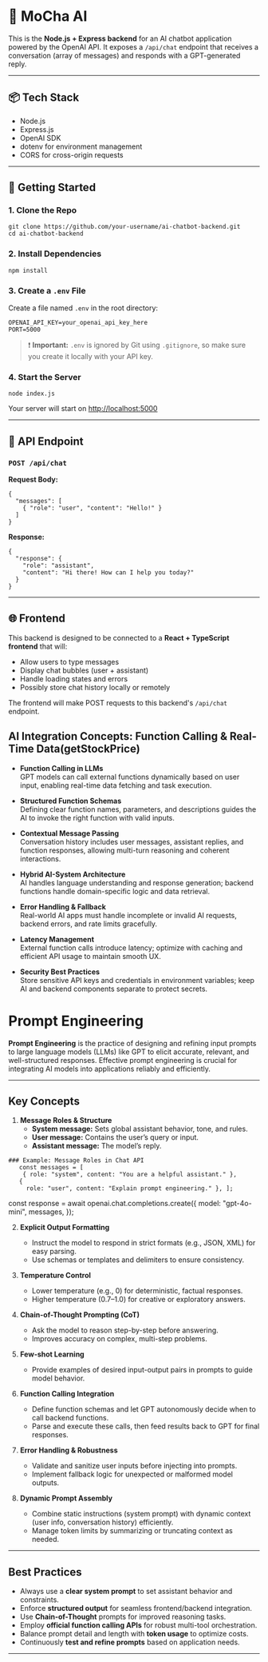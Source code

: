 # 🧠 MoCha AI

This is the **Node.js + Express backend** for an AI chatbot application powered by the OpenAI API. It exposes a `/api/chat` endpoint that receives a conversation (array of messages) and responds with a GPT-generated reply.

---

## 📦 Tech Stack

- Node.js
- Express.js
- OpenAI SDK
- dotenv for environment management
- CORS for cross-origin requests

---

## 🚀 Getting Started

### 1. Clone the Repo

```
git clone https://github.com/your-username/ai-chatbot-backend.git
cd ai-chatbot-backend
```

### 2. Install Dependencies

```
npm install
```

### 3. Create a `.env` File

Create a file named `.env` in the root directory:

```
OPENAI_API_KEY=your_openai_api_key_here
PORT=5000
```

> ❗ **Important:** `.env` is ignored by Git using `.gitignore`, so make sure you create it locally with your API key.

### 4. Start the Server

```
node index.js
```

Your server will start on [http://localhost:5000](http://localhost:5000)

---

## 📡 API Endpoint

### `POST /api/chat`

**Request Body:**
```
{
  "messages": [
    { "role": "user", "content": "Hello!" }
  ]
}
```

**Response:**
```
{
  "response": {
    "role": "assistant",
    "content": "Hi there! How can I help you today?"
  }
}
```

---

## 🌐 Frontend

This backend is designed to be connected to a **React + TypeScript frontend** that will:

- Allow users to type messages
- Display chat bubbles (user + assistant)
- Handle loading states and errors
- Possibly store chat history locally or remotely

The frontend will make POST requests to this backend's `/api/chat` endpoint.

## AI Integration Concepts: Function Calling & Real-Time Data(getStockPrice)

- **Function Calling in LLMs**  
  GPT models can call external functions dynamically based on user input, enabling real-time data fetching and task execution.

- **Structured Function Schemas**  
  Defining clear function names, parameters, and descriptions guides the AI to invoke the right function with valid inputs.

- **Contextual Message Passing**  
  Conversation history includes user messages, assistant replies, and function responses, allowing multi-turn reasoning and coherent interactions.

- **Hybrid AI-System Architecture**  
  AI handles language understanding and response generation; backend functions handle domain-specific logic and data retrieval.

- **Error Handling & Fallback**  
  Real-world AI apps must handle incomplete or invalid AI requests, backend errors, and rate limits gracefully.

- **Latency Management**  
  External function calls introduce latency; optimize with caching and efficient API usage to maintain smooth UX.

- **Security Best Practices**  
  Store sensitive API keys and credentials in environment variables; keep AI and backend components separate to protect secrets.

# Prompt Engineering

**Prompt Engineering** is the practice of designing and refining input prompts to large language models (LLMs) like GPT to elicit accurate, relevant, and well-structured responses. Effective prompt engineering is crucial for integrating AI models into applications reliably and efficiently.

---

## Key Concepts

1. **Message Roles & Structure**  
   - **System message:** Sets global assistant behavior, tone, and rules.  
   - **User message:** Contains the user’s query or input.  
   - **Assistant message:** The model’s reply.

  <pre lang="markdown"><code>### Example: Message Roles in Chat API
   const messages = [ 
    { role: "system", content: "You are a helpful assistant." }, 
   {
     role: "user", content: "Explain prompt engineering." }, ];</code></pre>

const response = await openai.chat.completions.create({
  model: "gpt-4o-mini",
  messages,
});

2. **Explicit Output Formatting**  
   - Instruct the model to respond in strict formats (e.g., JSON, XML) for easy parsing.  
   - Use schemas or templates and delimiters to ensure consistency.

3. **Temperature Control**  
   - Lower temperature (e.g., 0) for deterministic, factual responses.  
   - Higher temperature (0.7–1.0) for creative or exploratory answers.

4. **Chain-of-Thought Prompting (CoT)**  
   - Ask the model to reason step-by-step before answering.  
   - Improves accuracy on complex, multi-step problems.

5. **Few-shot Learning**  
   - Provide examples of desired input-output pairs in prompts to guide model behavior.

6. **Function Calling Integration**  
   - Define function schemas and let GPT autonomously decide when to call backend functions.  
   - Parse and execute these calls, then feed results back to GPT for final responses.

7. **Error Handling & Robustness**  
   - Validate and sanitize user inputs before injecting into prompts.  
   - Implement fallback logic for unexpected or malformed model outputs.

8. **Dynamic Prompt Assembly**  
   - Combine static instructions (system prompt) with dynamic context (user info, conversation history) efficiently.  
   - Manage token limits by summarizing or truncating context as needed.

---

## Best Practices

- Always use a **clear system prompt** to set assistant behavior and constraints.  
- Enforce **structured output** for seamless frontend/backend integration.  
- Use **Chain-of-Thought** prompts for improved reasoning tasks.  
- Employ **official function calling APIs** for robust multi-tool orchestration.  
- Balance prompt detail and length with **token usage** to optimize costs.  
- Continuously **test and refine prompts** based on application needs.

---


